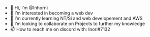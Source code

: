 - 👋 Hi, I’m @Inhorni
- 👀 I’m interested in becoming a web dev
- 🌱 I’m currently learning NT/Si and web developement and AWS
- 💞️ I’m looking to collaborate on Projects to further my knowledge
- 📫 How to reach me on discord with: Inori#7132

<!---
Inhorni/Inhorni is a ✨ special ✨ repository because its `README.md` (this file) appears on your GitHub profile.
You can click the Preview link to take a look at your changes.
--->
